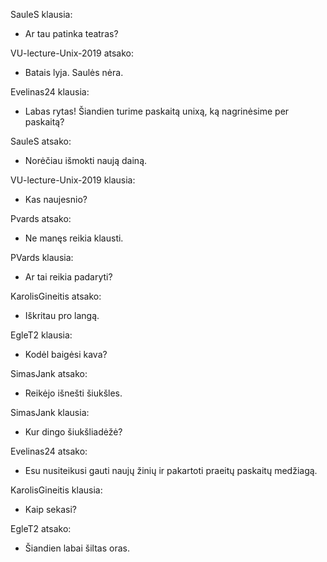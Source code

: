 
SauleS klausia:
- Ar tau patinka teatras?

VU-lecture-Unix-2019 atsako:
- Batais lyja. Saulės nėra.

Evelinas24 klausia:
- Labas rytas! Šiandien turime paskaitą unixą, ką nagrinėsime per paskaitą?

SauleS atsako:
- Norėčiau išmokti naują dainą.

VU-lecture-Unix-2019 klausia:
- Kas naujesnio?

Pvards atsako:
- Ne manęs reikia klausti.

PVards klausia:
- Ar tai reikia padaryti?

KarolisGineitis atsako:
- Iškritau pro langą.

EgleT2 klausia:
- Kodėl baigėsi kava?

SimasJank atsako:
- Reikėjo išnešti šiukšles.

SimasJank klausia:
- Kur dingo šiukšliadėžė?

Evelinas24 atsako:
- Esu nusiteikusi gauti naujų žinių ir pakartoti praeitų paskaitų medžiagą.

KarolisGineitis klausia:
- Kaip sekasi?

EgleT2 atsako:
- Šiandien labai šiltas oras.


